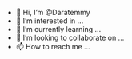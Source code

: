 - 👋 Hi, I’m @Daratemmy
- 👀 I’m interested in ...
- 🌱 I’m currently learning ...
- 💞️ I’m looking to collaborate on ...
- 📫 How to reach me ...

<!---
Daratemmy/Daratemmy is a ✨ special ✨ repository because its `README.md` (this file) appears on your GitHub profile.
You can click the Preview link to take a look at your changes.
--->
